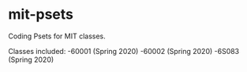# mit-psets
 Coding Psets for MIT classes.

Classes included:
-60001 (Spring 2020)
-60002 (Spring 2020)
-6S083 (Spring 2020)
